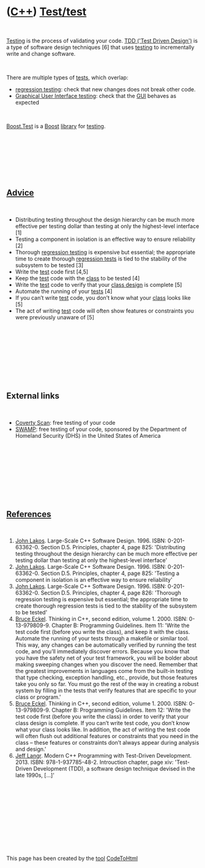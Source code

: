 
 

 

 

 

 

([C++](Cpp.md)) [Test/test](CppTest.md)
=========================================

 

[Testing](CppTest.md) is the process of validating your code. [TDD
('Test Driven Design')](CppTdd) is a type of software design techniques
\[6\] that uses [testing](CppTest.md) to incrementally write and change
software.

 

There are multiple types of [tests](CppTest.md), which overlap:

-   [regression testing](CppRegressionTest.md): check that new changes
    does not break other code.
-   [Graphical User Interface testing](CppGuiTest.md): check that the
    [GUI](CppGui.md) behaves as expected

 

[Boost.Test](CppBoostTest.md) is a [Boost](CppBoost.md)
[library](CppLibrary.md) for [testing](CppTest.md).

 

 

 

 

[Advice](CppAdvice.md)
-----------------------

 

-   Distributing testing throughout the design hierarchy can be much
    more effective per testing dollar than testing at only the
    highest-level interface \[1\]
-   Testing a component in isolation is an effective way to ensure
    reliability \[2\]
-   Thorough [regression testing](CppRegressionTest.md) is expensive
    but essential; the appropriate time to create thorough [regression
    tests](CppRegressionTest.md) is tied to the stability of the
    subsystem to be tested \[3\]
-   Write the [test](CppTest.md) code first \[4,5\]
-   Keep the [test](CppTest.md) code with the [class](CppClass.md) to
    be tested \[4\]
-   Write the [test](CppTest.md) code to verify that your [class
    design](CppClassDesign.md) is complete \[5\]
-   Automate the running of your [tests](CppTest.md) \[4\]
-   If you can’t write [test](CppTest.md) code, you don’t know what
    your [class](CppClass.md) looks like \[5\]
-   The act of writing [test](CppTest.md) code will often show features
    or constraints you were previously unaware of \[5\]

 

 

 

 

 

External links
--------------

 

-   [Coverty Scan](https://scan.coverity.com/): free testing of your
    code
-   [SWAMP](https://continuousassurance.org): free testing of your code,
    sponsored by the Department of Homeland Security (DHS) in the United
    States of America

 

 

 

 

 

[References](CppReferences.md)
-------------------------------

 

1.  [John Lakos](CppJohnLakos.md). Large-Scale C++ Software Design.
    1996. ISBN: 0-201-63362-0. Section D.5. Principles, chapter 4, page
    825: 'Distributing testing throughout the design hierarchy can be
    much more effective per testing dollar than testing at only the
    highest-level interface'
2.  [John Lakos](CppJohnLakos.md). Large-Scale C++ Software Design.
    1996. ISBN: 0-201-63362-0. Section D.5. Principles, chapter 4, page
    825: 'Testing a component in isolation is an effective way to ensure
    reliability'
3.  [John Lakos](CppJohnLakos.md). Large-Scale C++ Software Design.
    1996. ISBN: 0-201-63362-0. Section D.5. Principles, chapter 4, page
    826: 'Thorough regression testing is expensive but essential; the
    appropriate time to create thorough regression tests is tied to the
    stability of the subsystem to be tested'
4.  [Bruce Eckel](CppBruceEckel.md). Thinking in C++, second edition,
    volume 1. 2000. ISBN: 0-13-979809-9. Chapter B:
    Programming Guidelines. Item 11: 'Write the test code first (before
    you write the class), and keep it with the class. Automate the
    running of your tests through a makefile or similar tool. This way,
    any changes can be automatically verified by running the test code,
    and you’ll immediately discover errors. Because you know that you
    have the safety net of your test framework, you will be bolder about
    making sweeping changes when you discover the need. Remember that
    the greatest improvements in languages come from the built-in
    testing that type checking, exception handling, etc., provide, but
    those features take you only so far. You must go the rest of the way
    in creating a robust system by filling in the tests that verify
    features that are specific to your class or program.'
5.  [Bruce Eckel](CppBruceEckel.md). Thinking in C++, second edition,
    volume 1. 2000. ISBN: 0-13-979809-9. Chapter B:
    Programming Guidelines. Item 12: 'Write the test code first (before
    you write the class) in order to verify that your class design
    is complete. If you can’t write test code, you don’t know what your
    class looks like. In addition, the act of writing the test code will
    often flush out additional features or constraints that you need in
    the class – these features or constraints don’t always appear during
    analysis and design.'
6.  [Jeff Langr](CppJeffLangr.md). Modern C++ Programming with
    Test-Driven Development. 2013. ISBN: 978-1-937785-48-2. Introuction
    chapter, page xiv: 'Test-Driven Development (TDD), a software design
    technique devised in the late 1990s, \[...\]'

 

 

 

 

 

 

This page has been created by the [tool](Tools.md)
[CodeToHtml](ToolCodeToHtml.md)
